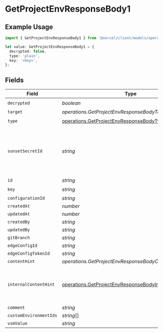 # GetProjectEnvResponseBody1

## Example Usage

```typescript
import { GetProjectEnvResponseBody1 } from '@vercel/client/models/operations';

let value: GetProjectEnvResponseBody1 = {
  decrypted: false,
  type: 'plain',
  key: '<key>',
};
```

## Fields

| Field                  | Type                                                                                                                               | Required           | Description                                                                              |
| ---------------------- | ---------------------------------------------------------------------------------------------------------------------------------- | ------------------ | ---------------------------------------------------------------------------------------- |
| `decrypted`            | _boolean_                                                                                                                          | :heavy_check_mark: | N/A                                                                                      |
| `target`               | _operations.GetProjectEnvResponseBodyTarget_                                                                                       | :heavy_minus_sign: | N/A                                                                                      |
| `type`                 | [operations.GetProjectEnvResponseBodyType](../../models/operations/getprojectenvresponsebodytype.md)                               | :heavy_check_mark: | N/A                                                                                      |
| `sunsetSecretId`       | _string_                                                                                                                           | :heavy_minus_sign: | This is used to identiy variables that have been migrated from type secret to sensitive. |
| `id`                   | _string_                                                                                                                           | :heavy_minus_sign: | N/A                                                                                      |
| `key`                  | _string_                                                                                                                           | :heavy_check_mark: | N/A                                                                                      |
| `configurationId`      | _string_                                                                                                                           | :heavy_minus_sign: | N/A                                                                                      |
| `createdAt`            | _number_                                                                                                                           | :heavy_minus_sign: | N/A                                                                                      |
| `updatedAt`            | _number_                                                                                                                           | :heavy_minus_sign: | N/A                                                                                      |
| `createdBy`            | _string_                                                                                                                           | :heavy_minus_sign: | N/A                                                                                      |
| `updatedBy`            | _string_                                                                                                                           | :heavy_minus_sign: | N/A                                                                                      |
| `gitBranch`            | _string_                                                                                                                           | :heavy_minus_sign: | N/A                                                                                      |
| `edgeConfigId`         | _string_                                                                                                                           | :heavy_minus_sign: | N/A                                                                                      |
| `edgeConfigTokenId`    | _string_                                                                                                                           | :heavy_minus_sign: | N/A                                                                                      |
| `contentHint`          | _operations.GetProjectEnvResponseBodyContentHint_                                                                                  | :heavy_minus_sign: | N/A                                                                                      |
| `internalContentHint`  | [operations.GetProjectEnvResponseBodyInternalContentHint](../../models/operations/getprojectenvresponsebodyinternalcontenthint.md) | :heavy_minus_sign: | Similar to `contentHints`, but should not be exposed to the user.                        |
| `comment`              | _string_                                                                                                                           | :heavy_minus_sign: | N/A                                                                                      |
| `customEnvironmentIds` | _string_[]                                                                                                                         | :heavy_minus_sign: | N/A                                                                                      |
| `vsmValue`             | _string_                                                                                                                           | :heavy_minus_sign: | N/A                                                                                      |
